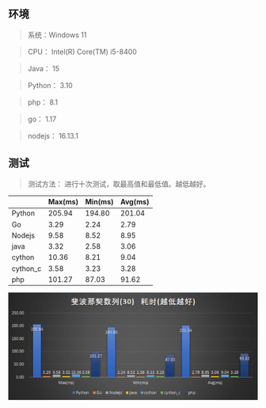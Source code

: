 ## 环境
> 系统：Windows 11

> CPU： Intel(R) Core(TM) i5-8400

> Java： 15

> Python： 3.10

> php： 8.1

> go： 1.17

> nodejs： 16.13.1

## 测试
> 测试方法： 进行十次测试，取最高值和最低值。越低越好。

|          | Max(ms) | Min(ms) | Avg(ms) |
| -------- | ------- | ------- | ------- |
| Python   | 205.94  | 194.80  | 201.04  |
| Go       | 3.29    | 2.24    | 2.79    |
| Nodejs   | 9.58    | 8.52    | 8.95    |
| java     | 3.32    | 2.58    | 3.06    |
| cython   | 10.36   | 8.21    | 9.04    |
| cython_c | 3.58    | 3.23    | 3.28    |
| php      | 101.27  | 87.03   | 91.62   |

![fib](https://github.com/bymoye/Benchmarks/blob/master/fib/fib.png)